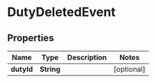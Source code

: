 

# DutyDeletedEvent

## Properties

Name | Type | Description | Notes
------------ | ------------- | ------------- | -------------
**dutyId** | **String** |  |  [optional]



